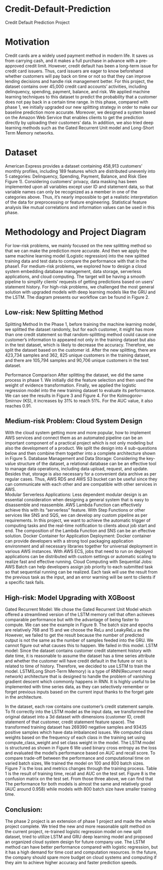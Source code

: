 # Credit-Default-Prediction
Credit Default Prediction Project
# Motivation
Credit cards are a widely used payment method in modern life. It saves us from carrying cash, and it makes a full purchase in advance with a pre-approved credit limit. However, credit default has been a long-term issue for credit card issuers. Thus, card issuers are eager to know beforehand whether customers will pay back on time or not so that they can improve lending decisions and handle risk management better.
For this project, the dataset contains over 45,000 credit card accounts’ activities, including delinquency, spending, payment, balance, and risk. We applied machine learning techniques to this dataset to predict the probability that a customer does not pay back in a certain time range. In this phase,  compared with phase 1, we initially upgraded our new splitting strategy in order to make our baseline prediction more accurate. Moreover, we designed a system based on the Amazon Web Service that enables clients to get the prediction directly by uploading their customers’ data. In addition, we also tried deep learning methods such as the Gated Recurrent Unit model and Long-Short Term Memory networks.
# Dataset
American Express provides a dataset containing 458,913 customers’ monthly profiles, including 189 features which are distributed unevenly into 5 categories: Delinquency, Spending, Payment, Balance, and Risk (See Figure 1).
Considering customers’ privacy, data masking has been implemented upon all variables except user ID and statement data, so that variable names can only be recognized as a member in one of the categories above. Thus, it’s nearly impossible to get a realistic interpretation of the data for preprocessing or feature engineering. Statistical feature analysis like mutual correlations and information values can be used in this phase.  
# Methodology and Project Diagram
For low-risk problems, we mainly focused on the new splitting method so that we can make the prediction more accurate. And then we apply the same machine learning model (Logistic regression) into the new splitted training data and test data to compare the performance with that in the phase1. For medium-risk problems, we explored how to design a cloud system embedding database management, data storage, serverless applications, and cloud computing. The target will be having a smooth pipeline to simplify clients’ requests of getting predictions based on users’ statement history. For high-risk problems, we challenged the most general solution with upgraded models with deep learning models like the GRU and  the LSTM. The diagram presents our workflow can be found in Figure 2.
## Low-risk: New Splitting Method
Splitting Method In the Phase 1, before training the machine learning model, we splitted the dataset randomly, but for each customer, it might has more than one credit statement so that random-splitting method could cause one customer’s information to appeared not only in the training dataset but also in the test dataset, which is likely to decrease the accuracy. Therefore, we split the dataset based on the customer id. After the new splitting, there are 423,734  samples and 362, 825 unique customers in the training dataset, and there are 105,794 samples and 90,706 unique customers in the test dataset.

Performance Comparison After splitting the dataset, we did the same process in phase 1. We initially did the feature selection and then used the weight of evidence transformation. Finally, we applied the logistic regression model into the new training dataset to evaluate its performance. We can see the results in Figure 3 and Figure 4.  For the Kolmogorov-Smirnov (KS), it increases by 31% to reach 51%. For the AUC value, it also reaches 0.91.
## Medium-risk Problem:  Cloud System Design
With the cloud system getting more and more popular, how to implement AWS services and connect them as an automated pipeline can be an important component of a practical project which is not only modeling but also the development of a product. We split the design into 4 sub-questions below and then combine them together into a complete architecture shown in Figure 5. 
Database Management and Data Storage: Considering the key-value structure of the dataset, a relational database can be an effective tool to manage data operations, including data upload, request, and update. Besides that, storage is also necessary for a convenient data archive as per regular cases. Thus, AWS RDS and AWS S3 bucket can be useful since they can communicate with each other and are compatible with other services in AWS.  
Modular Serverless Applications: Less dependent modular design is an essential consideration when designing a general system that is easy to disassemble and reassemble. AWS Lambda Function can effectively achieve this with its “serverless” feature. With Step Functions or other services like SNS and SQS, we can develop any custom pipeline as per requirements. In this project, we want to achieve the automatic trigger of computing tasks and the real-time notification to clients about job start and end. The composition of the Lambda Function and SNS can be an effective solution. 
Docker Container for Application Deployment: Docker container can provide developers with a strong tool packaging application environment and all necessary libraries together for universal deployment in various AWS instances. With AWS ECS, jobs that need to run on deployed applications can be distributed with custom settings or automatic scaling to realize fast and effective running. 
Cloud Computing with Sequential Jobs: AWS Batch can help developers assign job priority to each submitted task so that sequential running can be realized. Each task will use the result from the previous task as the input, and an error warning will be sent to clients if a specific task fails. 
## High-risk:  Model Upgrading with XGBoost
Gated Recurrent Model: We chose the Gated Recurrent Unit Model which offered a streamlined version of the LSTM memory cell that often achieves comparable performance but with the advantage of being faster to compute. We can see the example in Figure 9.  The batch size and epochs are relatively 768 and 15 and we choose the ReLu and LeakyReLu as the However, we failed to get the result because the number of predicted output is not the same as the number of samples feeded into the GRU. We cannot figure out what causes this to happen. We failed in this model.
LSTM model: Since the dataset contains customer credit statement history with date time, it is reasonable to assume the dataset has a time series attribute and whether the customer will have credit default in the future or not is related to time of history. Therefore, we decided to use LSTM to train the model. LSTM(Long Short-Term Memory) is a type of RNN(Recurrent neural network) architecture that is designed to handle the problem of vanishing gradient descent which commonly happens in RNN. It is highly useful to be implemented with time series data, as they can selectively remember or forget previous inputs based on the current input thanks to the forget gate in the architecture.

In the dataset, each row contains one customer’s credit statement sample. To fit correctly into the LSTM model as the input data, we transformed the original dataset into a 3d dataset with dimensions (customer ID, credit statement of that customer, credit statement feature space). The transformed training dataset has 269390 negative samples and 93435 positive samples which have data imbalanced issues. We computed class weights based on the frequency of each class in the training set using compute_class_weight and set class weight in the model. The LSTM model is structured as shown in Figure 6 We used binary cross entropy as the loss and evaluated the model’s performance based on AUC and recall score. To compare trade-off between the performance and computational time on varied batch sizes, We trained the model on 100 and 800 batch sizes. Figure 7 is the loss and metrics changes through the training process. Table 1 is the result of training time, recall and AUC on the test set. Figure 8 is the confusion matrix on the test set. From those three above, we can find that The performance for both models is almost the same and relatively good (AUC around 0.958) while models with 800 batch size have smaller training time.

## Conclusion:
The phase 2 project is an extension of phase 1 project and made the whole project complete. We tried the new and more reasonable split method on the current project, re-trained logistic regression model on new split dataset, tried to utilize LSTM and GRU deep learning model and proposed an organized cloud system design for future company use. The LSTM method can have better performance compared with logistic regression, but it has a high demand for time cost and computation resources. In the future, the company should spare more budget on cloud systems and computing if they aim to achieve higher accuracy and faster prediction speeds.


